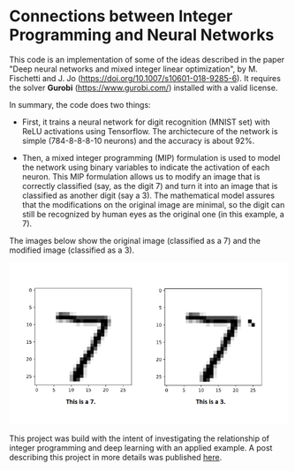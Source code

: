 # Connections between Integer Programming and Neural Networks

This code is an implementation of some of the ideas described in the paper "Deep neural networks and mixed integer linear optimization", by M. Fischetti and J. Jo (https://doi.org/10.1007/s10601-018-9285-6). It requires the solver **Gurobi** (https://www.gurobi.com/) installed with a valid license.

In summary, the code does two things:

- First, it trains a neural network for digit recognition (MNIST set) with ReLU activations using Tensorflow. The archictecure of the network is simple (784-8-8-8-10 neurons) and the accuracy is about 92%.

- Then, a mixed integer programming (MIP) formulation is used to model the network using binary variables to indicate the activation of each neuron. This MIP formulation allows us to modify an image that is correctly classified (say, as the digit 7) and turn it into an image that is classified as another digit (say a 3). The mathematical model assures that the modifications on the original image are minimal, so the digit can still be recognized by human eyes as the original one (in this example, a 7).

The images below show the original image (classified as a 7) and the modified image (classified as a 3).

![ogirinal and modified images](73.png "Original image (7) and modified image (3)")

This project was build with the intent of investigating the relationship of integer programming and deep learning with an applied example. A post describing this project in more details was published [here](https://www.linkedin.com/pulse/how-fool-neural-network-ern%25C3%25A9e-kozyreff-filho/).
